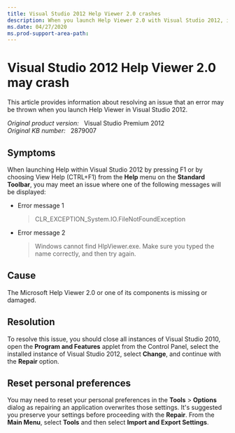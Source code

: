 ```yaml
---
title: Visual Studio 2012 Help Viewer 2.0 crashes
description: When you launch Help Viewer 2.0 with Visual Studio 2012, it may crash.
ms.date: 04/27/2020
ms.prod-support-area-path: 
---
```

# Visual Studio 2012 Help Viewer 2.0 may crash

This article provides information about resolving an issue that an error may be thrown when you launch Help Viewer in Visual Studio 2012.

_Original product version:_ &nbsp; Visual Studio Premium 2012  
_Original KB number:_ &nbsp; 2879007

## Symptoms

When launching Help within Visual Studio 2012 by pressing F1 or by choosing View Help (CTRL+F1) from the **Help** menu on the **Standard Toolbar**, you may meet an issue where one of the following messages will be displayed:

- Error message 1

    > CLR_EXCEPTION_System.IO.FileNotFoundException
- Error message 2

    > Windows cannot find HlpViewer.exe. Make sure you typed the name correctly, and then try again.

## Cause

The Microsoft Help Viewer 2.0 or one of its components is missing or damaged.

## Resolution

To resolve this issue, you should close all instances of Visual Studio 2010, open the **Program and Features** applet from the Control Panel, select the installed instance of Visual Studio 2012, select **Change**, and continue with the **Repair** option.

## Reset personal preferences

You may need to reset your personal preferences in the **Tools** > **Options** dialog as repairing an application overwrites those settings. It's suggested you preserve your settings before proceeding with the **Repair**. From the **Main Menu**, select **Tools** and then select **Import and Export Settings**.
